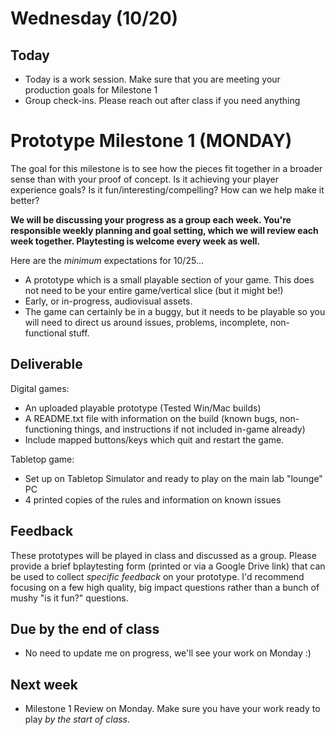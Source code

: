 # Wednesday (10/20)

## Today
- Today is a work session. Make sure that you are meeting your production goals for Milestone 1
- Group check-ins. Please reach out after class if you need anything


# Prototype Milestone 1 (MONDAY)
The goal for this milestone is to see how the pieces fit together in a broader sense than with your proof of concept. Is it achieving your player experience goals? Is it fun/interesting/compelling? How can we help make it better?

__We will be discussing your progress as a group each week. You're responsible weekly planning and goal setting, which we will review each week together. Playtesting is welcome every week as well.__

Here are the *minimum* expectations for 10/25...
- A prototype which is a small playable section of your game. This does not need to be your entire game/vertical slice (but it might be!)
- Early, or in-progress, audiovisual assets. 
- The game can certainly be in a buggy, but it needs to be playable so you will need to direct us around issues, problems, incomplete, non-functional stuff.

## Deliverable

Digital games:
- An uploaded playable prototype (Tested Win/Mac builds)
- A README.txt file with information on the build (known bugs, non-functioning things, and instructions if not included in-game already)
- Include mapped buttons/keys which quit and restart the game.

Tabletop game: 
- Set up on Tabletop Simulator and ready to play on the main lab "lounge" PC
- 4 printed copies of the rules and information on known issues

## Feedback

These prototypes will be played in class and discussed as a group. Please provide a brief bplaytesting form (printed or via a Google Drive link) that can be used to collect *specific feedback* on your prototype. I'd recommend focusing on a few high quality, big impact questions rather than a bunch of mushy "is it fun?" questions.


## Due by the end of class
- No need to update me on progress, we'll see your work on Monday :)

## Next week
- Milestone 1 Review on Monday. Make sure you have your work ready to play *by the start of class*.

